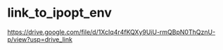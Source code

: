 # link_to_ipopt_env
https://drive.google.com/file/d/1XcIq4r4fKQXy9UiU-rmQBpN0ThQznU-p/view?usp=drive_link
